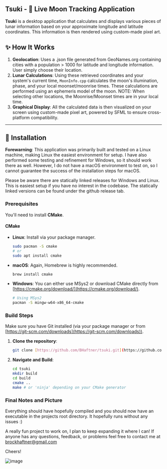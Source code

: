 ## Tsuki - 🌙 Live Moon Tracking Application

**Tsuki** is a desktop application that calculates and displays various pieces of lunar information based on your approximate longitude and latitude coordinates. This information is then rendered using custom-made pixel art.

## ✨ How It Works

1.  **Geolocation**: Uses a .json file generated from GeoNames.org containing cities with a population > 1000 for latitude and longitude information. User simply choose their location.
2.  **Lunar Calculations**: Using these retrieved coordinates and your system's current time, `MoonInfo.cpp` calculates the moon's illumination, phase, and your local moonset/moonrise times. These calculations are performed using an ephemeris model of the moon. NOTE: When selecting other locations, the Moonrise/Moonset times are in your local time.
3.  **Graphical Display**: All the calculated data is then visualized on your screen using custom-made pixel art, powered by SFML to ensure cross-platform compatibility.

---

## 🚀 Installation

**Forewarning**: This application was primarily built and tested on a Linux machine, making Linux the easiest environment for setup. I have also performed some testing and refinement for Windows, so it should work there as well. However, I do not have a macOS environment to test on, so I cannot guarantee the success of the installation steps for macOS.

Please be aware there are statically linked releases for Windows and Linux. This is easiest setup if you have no interest in the codebase. The statically linked versions can be found under the github release tab.

### Prerequisites

You'll need to install **CMake**.

#### CMake

* **Linux**: Install via your package manager.
    ```sh
    sudo pacman -S cmake
    # or
    sudo apt install cmake
    ```
* **macOS**: Again, Homebrew is highly recommended.
    ```sh
    brew install cmake
    ```
* **Windows**: You can either use MSys2 or download CMake directly from [https://cmake.org/download/](https://cmake.org/download/).
    ```sh
    # Using MSys2
    pacman -S mingw-w64-x86_64-cmake
    ```

### Build Steps

Make sure you have Git installed (via your package manager or from [https://git-scm.com/downloads](https://git-scm.com/downloads)).

1.  **Clone the repository**:
    ```sh
    git clone [https://github.com/BHaftner/tsuki.git](https://github.com/BHaftner/tsuki.git)
    ```
2.  **Navigate and Build**:
    ```sh
    cd tsuki
    mkdir build
    cd build
    cmake ..
    make # or 'ninja' depending on your CMake generator
    ```

### Final Notes and Picture

Everything should have hopefully compiled and you should now have an executable in the projects root directory. It hopefully runs without any issues :)

A really fun project to work on, I plan to keep expanding it where I can! If anyone has any questions, feedback, or problems feel free to contact me at brockhaftner@gmail.com

Cheers!

![image](https://github.com/user-attachments/assets/8ecd2cb3-c743-484a-b010-17da9fb6313d)

